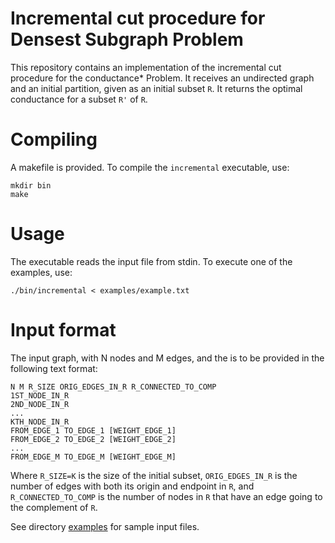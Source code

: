 # Incremental cut procedure for Densest Subgraph Problem

This repository contains an implementation of the incremental cut procedure for the conductance* Problem. It receives an undirected graph and an initial partition, given as an initial subset `R`. It returns the optimal conductance for a subset `R'` of `R`.

# Compiling

A makefile is provided. To compile the `incremental` executable, use:

```
mkdir bin
make
```

# Usage

The executable reads the input file from stdin. To execute one of the examples, use:
```
./bin/incremental < examples/example.txt
```

# Input format

The input graph, with N nodes and M edges, and the  is to be provided in the following text format:

```
N M R_SIZE ORIG_EDGES_IN_R R_CONNECTED_TO_COMP
1ST_NODE_IN_R
2ND_NODE_IN_R
...
KTH_NODE_IN_R
FROM_EDGE_1 TO_EDGE_1 [WEIGHT_EDGE_1]
FROM_EDGE_2 TO_EDGE_2 [WEIGHT_EDGE_2]
...
FROM_EDGE_M TO_EDGE_M [WEIGHT_EDGE_M]
```

Where `R_SIZE=K` is the size of the initial subset, `ORIG_EDGES_IN_R` is the number of edges with both its origin and endpoint in `R`, and `R_CONNECTED_TO_COMP` is the number of nodes in `R` that have an edge going to the complement of `R`.

See directory [examples](examples) for sample input files.



